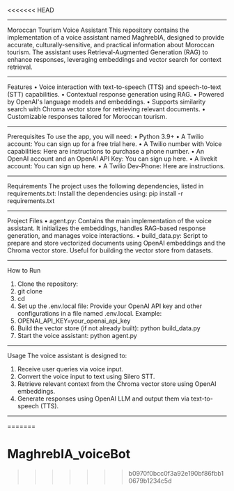 <<<<<<< HEAD
________________________________________
Moroccan Tourism Voice Assistant
This repository contains the implementation of a voice assistant named MaghrebIA, designed to provide accurate, culturally-sensitive, and practical information about Moroccan tourism. The assistant uses Retrieval-Augmented Generation (RAG) to enhance responses, leveraging embeddings and vector search for context retrieval.
________________________________________
Features
•	Voice interaction with text-to-speech (TTS) and speech-to-text (STT) capabilities.
•	Contextual response generation using RAG.
•	Powered by OpenAI's language models and embeddings.
•	Supports similarity search with Chroma vector store for retrieving relevant documents.
•	Customizable responses tailored for Moroccan tourism.
________________________________________
Prerequisites
To use the app, you will need:
•	Python 3.9+ 
•	A Twilio account: You can sign up for a free trial here.
•	A Twilio number with Voice capabilities: Here are instructions to purchase a phone number.
•	An OpenAI account and an OpenAI API Key: You can sign up here. 
•	A livekit account: You can sign up here.
•	A Twilio Dev-Phone: Here are instructions.
________________________________________
Requirements
The project uses the following dependencies, listed in requirements.txt:
Install the dependencies using:
pip install -r requirements.txt
________________________________________
Project Files
•	agent.py: Contains the main implementation of the voice assistant. It initializes the embeddings, handles RAG-based response generation, and manages voice interactions.
•	build_data.py: Script to prepare and store vectorized documents using OpenAI embeddings and the Chroma vector store. Useful for building the vector store from datasets.
________________________________________
How to Run
1.	Clone the repository:
2.	git clone <repository-url>
3.	cd <repository-folder>
4.	Set up the .env.local file: Provide your OpenAI API key and other configurations in a file named .env.local. Example:
5.	OPENAI_API_KEY=your_openai_api_key
6.	Build the vector store (if not already built): python build_data.py
8.	Start the voice assistant:	python agent.py
________________________________________
Usage
The voice assistant is designed to:
1.	Receive user queries via voice input.
2.	Convert the voice input to text using Silero STT.
3.	Retrieve relevant context from the Chroma vector store using OpenAI embeddings.
4.	Generate responses using OpenAI LLM and output them via text-to-speech (TTS).
________________________________________

=======
# MaghrebIA_voiceBot
>>>>>>> b0970f0bcc0f3a92e190bf86fbb10679b1234c5d
